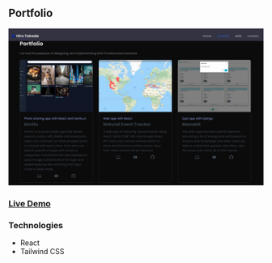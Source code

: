 ## Portfolio

<p align="center">
  <img src="./portfolio.png" alt="portfolio" />
</p>

### [Live Demo](https://www.hirotakada.com/)

### Technologies
* React
* Tailwind CSS
